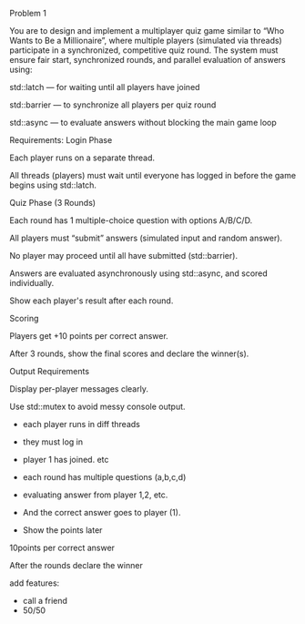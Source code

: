 Problem 1

You are to design and implement a multiplayer quiz game similar to “Who Wants to Be a Millionaire”, where multiple players (simulated via threads) participate in a synchronized, competitive quiz round. The system must ensure fair start, synchronized rounds, and parallel evaluation of answers using:

std::latch — for waiting until all players have joined

std::barrier — to synchronize all players per quiz round

std::async — to evaluate answers without blocking the main game loop

Requirements:
Login Phase

Each player runs on a separate thread.

All threads (players) must wait until everyone has logged in before the game begins using std::latch.

Quiz Phase (3 Rounds)

Each round has 1 multiple-choice question with options A/B/C/D.

All players must “submit” answers (simulated input and random answer).

No player may proceed until all have submitted (std::barrier).

Answers are evaluated asynchronously using std::async, and scored individually.

Show each player's result after each round.

Scoring

Players get +10 points per correct answer.

After 3 rounds, show the final scores and declare the winner(s).

Output Requirements

Display per-player messages clearly.

Use std::mutex to avoid messy console output.

- each player runs in diff threads
- they must log in
- player 1 has joined. etc
- each round has multiple questions (a,b,c,d)

- evaluating answer from player 1,2, etc.
- And the correct answer goes to player (1).

- Show the points later

10points per correct answer

After the rounds
declare the winner


add features:
- call a friend
- 50/50
